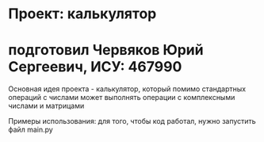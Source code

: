 # Проект: калькулятор
# подготовил Червяков Юрий Сергеевич, ИСУ: 467990
 Основная идея проекта - калькулятор, который помимо стандартных операций с числами может выполнять операции с комплексными числами и матрицами
 
Примеры использования: для того, чтобы код работал, нужно запустить файл main.py
